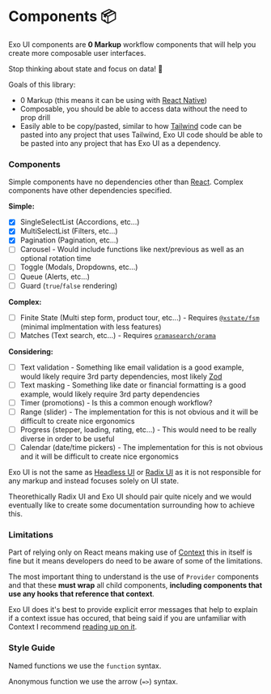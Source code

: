 # Components 📦

Exo UI components are **0 Markup** workflow components that will help you create more composable user interfaces.

Stop thinking about state and focus on data! 🎉

Goals of this library:
- 0 Markup (this means it can be using with [React Native](https://reactnative.dev/))
- Composable, you should be able to access data without the need to prop drill
- Easily able to be copy/pasted, similar to how [Tailwind](https://tailwindcss.com/) code can be pasted into any project that uses Tailwind, Exo UI code should be able to be pasted into any project that has Exo UI as a dependency.

### Components

Simple components have no dependencies other than [React](https://react.dev/). Complex components have other dependencies specified.

**Simple:**

- [x] SingleSelectList (Accordions, etc...)
- [x] MultiSelectList (Filters, etc...)
- [x] Pagination (Pagination, etc...)
- [ ] Carousel - Would include functions like next/previous as well as an optional rotation time
- [ ] Toggle (Modals, Dropdowns, etc...)
- [ ] Queue (Alerts, etc...)
- [ ] Guard (`true`/`false` rendering)

**Complex:**

- [ ] Finite State (Multi step form, product tour, etc...) - Requires [`@xstate/fsm`](https://xstate.js.org/docs/packages/xstate-fsm/) (minimal implmentation with less features)
- [ ] Matches (Text search, etc...) - Requires [`oramasearch/orama`](https://docs.oramasearch.com/)

**Considering:**

- [ ] Text validation - Something like email validation is a good example, would likely require 3rd party dependencies, most likely [Zod](https://zod.dev/)
- [ ] Text masking - Something like date or financial formatting is a good example, would likely require 3rd party dependencies
- [ ] Timer (promotions) - Is this a common enough workflow?
- [ ] Range (slider) - The implementation for this is not obvious and it will be difficult to create nice ergonomics
- [ ] Progress (stepper, loading, rating, etc...) - This would need to be really diverse in order to be useful
- [ ] Calendar (date/time pickers) - The implementation for this is not obvious and it will be difficult to create nice ergonomics

Exo UI is not the same as [Headless UI](https://headlessui.com/) or [Radix UI](https://www.radix-ui.com/) as it is not responsible for any markup and instead focuses solely on UI state.

Theorethically Radix UI and Exo UI should pair quite nicely and we would eventually like to create some documentation surrounding how to achieve this.

### Limitations

Part of relying only on React means making use of [Context](https://react.dev/learn/passing-data-deeply-with-context) this in itself is fine but it means developers do need to be aware of some of the limitations.

The most important thing to understand is the use of `Provider` components and that these **must wrap** all child components, **including components that use any hooks that reference that context**.

Exo UI does it's best to provide explicit error messages that help to explain if a context issue has occured, that being said if you are unfamiliar with Context I recommend [reading up on it](https://react.dev/learn/passing-data-deeply-with-context).

### Style Guide

Named functions we use the `function` syntax.

Anonymous function we use the arrow (`=>`) syntax.
